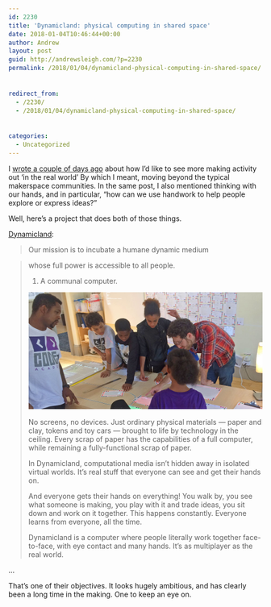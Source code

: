```yaml
---
id: 2230
title: 'Dynamicland: physical computing in shared space'
date: 2018-01-04T10:46:44+00:00
author: Andrew
layout: post
guid: http://andrewsleigh.com/?p=2230
permalink: /2018/01/04/dynamicland-physical-computing-in-shared-space/


redirect_from:
  - /2230/
  - /2018/01/04/dynamicland-physical-computing-in-shared-space/


categories:
  - Uncategorized
---
```

I [wrote a couple of days ago](/2018/01/01/looking-forward-to-2018) about how I&#8217;d like to see more making activity out &#8216;in the real world&#8217; By which I meant, moving beyond the typical makerspace communities. In the same post, I also mentioned thinking with our hands, and in particular, &#8220;how can we use handwork to help people explore or express ideas?&#8221;

Well, here&#8217;s a project that does both of those things.<!--more-->

[Dynamicland](https://dynamicland.org):

> Our mission is to incubate a humane dynamic medium
  
> whose full power is accessible to all people.
> 
> 1. A communal computer.
> 
> <img class="alignnone size-full wp-image-2231" src="/assets/2018/01/1-1-together.jpg" alt=""     />
> 
> No screens, no devices. Just ordinary physical materials — paper and clay, tokens and toy cars — brought to life by technology in the ceiling. Every scrap of paper has the capabilities of a full computer, while remaining a fully-functional scrap of paper.
> 
> In Dynamicland, computational media isn&#8217;t hidden away in isolated virtual worlds. It&#8217;s real stuff that everyone can see and get their hands on.
> 
> And everyone gets their hands on everything! You walk by, you see what someone is making, you play with it and trade ideas, you sit down and work on it together. This happens constantly. Everyone learns from everyone, all the time.
> 
> Dynamicland is a computer where people literally work together face-to-face, with eye contact and many hands. It&#8217;s as multiplayer as the real world.

&#8230;

That&#8217;s one of their objectives. It looks hugely ambitious, and has clearly been a long time in the making. One to keep an eye on.